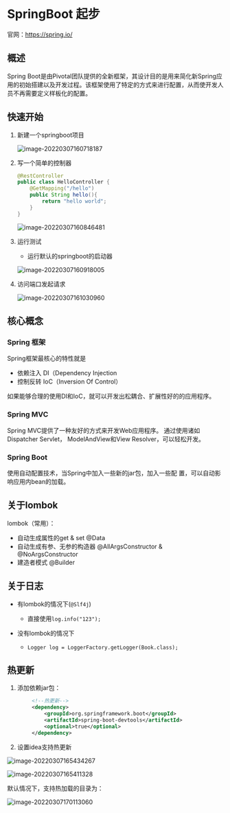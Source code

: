 # SpringBoot 起步

官网：https://spring.io/



## 概述

Spring Boot是由Pivotal团队提供的全新框架，其设计目的是用来简化新Spring应用的初始搭建以及开发过程。该框架使用了特定的方式来进行配置，从而使开发人员不再需要定义样板化的配置。



## 快速开始

1. 新建一个springboot项目

   ![image-20220307160718187](https://pic-go.oss-cn-shanghai.aliyuncs.com/typora-img/202203071607277.png)

2. 写一个简单的控制器

   ```java
   @RestController
   public class HelloController {
       @GetMapping("/hello")
       public String hello(){
           return "hello world";
       }
   }
   ```

   ![image-20220307160846481](https://pic-go.oss-cn-shanghai.aliyuncs.com/typora-img/202203071608593.png)

3. 运行测试

   - 运行默认的springboot的启动器

   ![image-20220307160918005](https://pic-go.oss-cn-shanghai.aliyuncs.com/typora-img/202203071609109.png)

4. 访问端口发起请求

   ![image-20220307161030960](https://pic-go.oss-cn-shanghai.aliyuncs.com/typora-img/202203071610016.png)

## 核心概念

### Spring 框架 

Spring框架最核⼼的特性就是 

- 依赖注⼊ DI（Dependency Injection
- 控制反转 IoC（Inversion Of Control）

如果能够合理的使⽤DI和IoC，就可以开发出松耦合、扩展性好的的应⽤程序。



### Spring MVC 

Spring MVC提供了⼀种友好的⽅式来开发Web应⽤程序。 通过使⽤诸如Dispatcher Servlet， ModelAndView和View Resolver，可以轻松开发。

### Spring Boot

使用⾃动配置技术，当Spring中加⼊⼀些新的jar包，加⼊⼀些配 置，可以⾃动影响应⽤内bean的加载。

## 关于lombok

lombok（常用）：

- 自动生成属性的get & set       @Data
- 自动生成有参、无参的构造器   @AllArgsConstructor &  @NoArgsConstructor
- 建造者模式  @Builder

## 关于日志

- 有lombok的情况下(`@Slf4j`)

  - 直接使用`log.info("123");`
- 没有lombok的情况下
  - `Logger log = LoggerFactory.getLogger(Book.class);`

## 热更新

1. 添加依赖jar包：

```xml
		<!--热更新-->
		<dependency>
			<groupId>org.springframework.boot</groupId>
			<artifactId>spring-boot-devtools</artifactId>
			<optional>true</optional>
		</dependency>
```

2. 设置idea支持热更新

![image-20220307165434267](https://pic-go.oss-cn-shanghai.aliyuncs.com/typora-img/202203071654337.png)

![image-20220307165411328](https://pic-go.oss-cn-shanghai.aliyuncs.com/typora-img/202203071654408.png)

默认情况下，支持热加载的目录为：

![image-20220307170113060](https://pic-go.oss-cn-shanghai.aliyuncs.com/typora-img/202203071701103.png)
